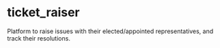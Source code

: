 # ticket_raiser
Platform to raise issues with their elected/appointed representatives, and track their resolutions.
